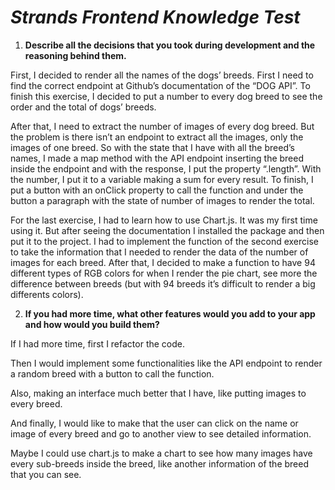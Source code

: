#  _Strands Frontend Knowledge Test_ 

1. **Describe all the decisions that you took during development and the reasoning behind them.**

First, I decided to render all the names of the dogs’ breeds. First I need to find the correct endpoint at Github’s documentation of the “DOG API”.
To finish this exercise, I decided to put a number to every dog breed to see the order and the total of dogs’ breeds.

 After that, I need to extract the number of images of every dog breed. But the problem is there isn’t an endpoint to extract all the images, only the images of one breed. So with the state that I have with all the breed’s names, I made a map method with the API endpoint inserting the breed inside the endpoint and with the response, I put the property “.length”. With the number, I put it to a variable making a sum for every result. To finish, I put a button with an onClick property to call the function and under the button a paragraph with the state of number of images to render the total. 

For the last exercise, I had to learn how to use Chart.js. It was my first time using it.  But after seeing the documentation I installed the package and then put it to the project.  I had to implement the function of the second exercise to take the information that I needed to render the data of the number of images for each breed.  After that, I decided to make a function to have 94 different types of RGB colors for when I render the pie chart, see more the difference between breeds (but with 94 breeds it’s difficult to render a big differents colors).

2. **If you had more time, what other features would you add to your app and how would you build them?**

If I had more time, first I refactor the code.

Then I would implement some functionalities like the API endpoint to render a random breed with a button to call the function. 

Also, making an interface much better that I have, like putting images to every breed. 

 And finally, I would like to make that the user can click on the name or image of every breed and go to another view to see detailed information.

Maybe I could use chart.js to make a chart to see how many images have every sub-breeds inside the breed, like another information of the breed that you can see.
